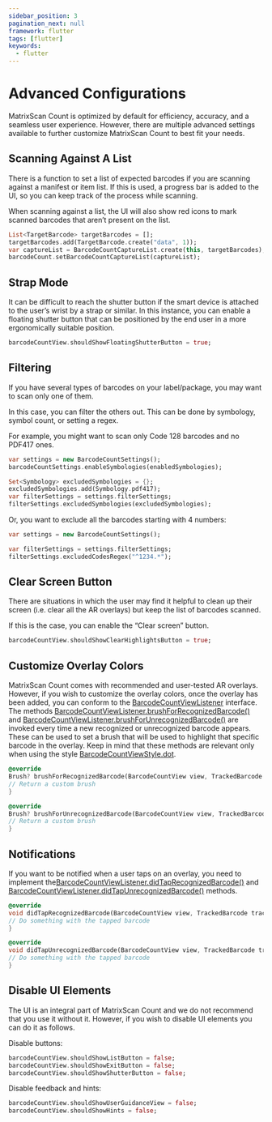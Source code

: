 ```yaml
---
sidebar_position: 3
pagination_next: null
framework: flutter
tags: [flutter]
keywords:
  - flutter
---
```


# Advanced Configurations

MatrixScan Count is optimized by default for efficiency, accuracy, and a seamless user experience. However, there are multiple advanced settings available to further customize MatrixScan Count to best fit your needs.

## Scanning Against A List

There is a function to set a list of expected barcodes if you are scanning against a manifest or item list. If this is used, a progress bar is added to the UI, so you can keep track of the process while scanning.

When scanning against a list, the UI will also show red icons to mark scanned barcodes that aren’t present on the list.

```dart
List<TargetBarcode> targetBarcodes = [];
targetBarcodes.add(TargetBarcode.create("data", 1));
var captureList = BarcodeCountCaptureList.create(this, targetBarcodes);
barcodeCount.setBarcodeCountCaptureList(captureList);
```

## Strap Mode

It can be difficult to reach the shutter button if the smart device is attached to the user’s wrist by a strap or similar. In this instance, you can enable a floating shutter button that can be positioned by the end user in a more ergonomically suitable position.

```dart
barcodeCountView.shouldShowFloatingShutterButton = true;
```

## Filtering

If you have several types of barcodes on your label/package, you may want to scan only one of them.

In this case, you can filter the others out. This can be done by symbology, symbol count, or setting a regex.

For example, you might want to scan only Code 128 barcodes and no PDF417 ones.

```dart
var settings = new BarcodeCountSettings();
barcodeCountSettings.enableSymbologies(enabledSymbologies);

Set<Symbology> excludedSymbologies = {};
excludedSymbologies.add(Symbology.pdf417);
var filterSettings = settings.filterSettings;
filterSettings.excludedSymbologies(excludedSymbologies);
```

Or, you want to exclude all the barcodes starting with 4 numbers:

```dart
var settings = new BarcodeCountSettings();

var filterSettings = settings.filterSettings;
filterSettings.excludedCodesRegex("^1234.*");
```

## Clear Screen Button

There are situations in which the user may find it helpful to clean up their screen (i.e. clear all the AR
overlays) but keep the list of barcodes scanned.

If this is the case, you can enable the “Clear screen” button.

```dart
barcodeCountView.shouldShowClearHighlightsButton = true;
```

## Customize Overlay Colors

MatrixScan Count comes with recommended and user-tested AR overlays. However, if you wish to customize the overlay colors, once the overlay has been added, you can conform to the [BarcodeCountViewListener](https://docs.scandit.com/data-capture-sdk/flutter/barcode-capture/api/ui/barcode-count-view-listener.html#interface-scandit.datacapture.barcode.count.ui.IBarcodeCountViewListener) interface. The methods [BarcodeCountViewListener.brushForRecognizedBarcode()](https://docs.scandit.com/data-capture-sdk/flutter/barcode-capture/api/ui/barcode-count-view-listener.html#method-scandit.datacapture.barcode.count.ui.IBarcodeCountViewListener.BrushForRecognizedBarcode) and [BarcodeCountViewListener.brushForUnrecognizedBarcode()](https://docs.scandit.com/data-capture-sdk/flutter/barcode-capture/api/ui/barcode-count-view-listener.html#method-scandit.datacapture.barcode.count.ui.IBarcodeCountViewListener.BrushForUnrecognizedBarcode) are invoked every time a new recognized or unrecognized barcode appears. These can be used to set a brush that will be used to highlight that specific barcode in the overlay. Keep in mind that these methods are relevant only when using the style [BarcodeCountViewStyle.dot](https://docs.scandit.com/data-capture-sdk/flutter/barcode-capture/api/ui/barcode-count-view.html#value-scandit.datacapture.barcode.count.ui.BarcodeCountViewStyle.Dot).

```dart
@override
Brush? brushForRecognizedBarcode(BarcodeCountView view, TrackedBarcode trackedBarcode) {
// Return a custom brush
}

@override
Brush? brushForUnrecognizedBarcode(BarcodeCountView view, TrackedBarcode trackedBarcode) {
// Return a custom brush
}
```

## Notifications

If you want to be notified when a user taps on an overlay, you need to implement the[BarcodeCountViewListener.didTapRecognizedBarcode()](https://docs.scandit.com/data-capture-sdk/flutter/barcode-capture/api/ui/barcode-count-view-listener.html#method-scandit.datacapture.barcode.count.ui.IBarcodeCountViewListener.OnRecognizedBarcodeTapped) and [BarcodeCountViewListener.didTapUnrecognizedBarcode()](https://docs.scandit.com/data-capture-sdk/flutter/barcode-capture/api/ui/barcode-count-view-listener.html#method-scandit.datacapture.barcode.count.ui.IBarcodeCountViewListener.OnUnrecognizedBarcodeTapped) methods.

```dart
@override
void didTapRecognizedBarcode(BarcodeCountView view, TrackedBarcode trackedBarcode) {
// Do something with the tapped barcode
}

@override
void didTapUnrecognizedBarcode(BarcodeCountView view, TrackedBarcode trackedBarcode) {
// Do something with the tapped barcode
}
```

## Disable UI Elements

The UI is an integral part of MatrixScan Count and we do not recommend that you use it without it. However,
if you wish to disable UI elements you can do it as follows.

Disable buttons:

```dart
barcodeCountView.shouldShowListButton = false;
barcodeCountView.shouldShowExitButton = false;
barcodeCountView.shouldShowShutterButton = false;
```

Disable feedback and hints:

```dart
barcodeCountView.shouldShowUserGuidanceView = false;
barcodeCountView.shouldShowHints = false;
```
